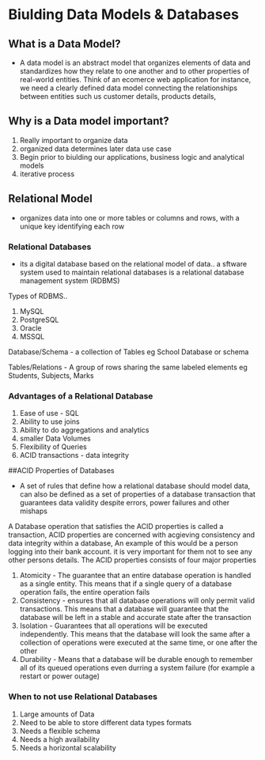 # **Biulding Data Models & Databases**

## What is a Data Model?

- A data model is an abstract model that organizes elements of data and standardizes how they relate to one another and to other properties of real-world entities.
 Think of an ecomerce web application for instance, we need a clearly defined data model connecting the relationships between entities such us customer details, 
products details, 

## Why is a Data model important?
1. Really important to organize data
2. organized data determines later data use case
3. Begin prior to biulding our applications, business logic and analytical models
4. iterative process

## Relational Model
- organizes data into one or more tables or columns and rows, with a unique key identifying each row

### Relational Databases
- its a digital database based on the relational model of data.. a sftware system used to maintain relational databases is a relational database management
system (RDBMS)

Types of RDBMS..
1. MySQL
2. PostgreSQL
3. Oracle
4. MSSQL

Database/Schema - a collection of Tables eg School Database or schema 

Tables/Relations - A group of rows sharing the same labeled elements eg Students, Subjects, Marks


### Advantages of a Relational Database
1. Ease of use - SQL
2. Ability to use joins
3. Ability to do aggregations and analytics
4. smaller Data Volumes
5. Flexibility of Queries
6. ACID transactions - data integrity

##ACID Properties of Databases
- A set of rules that define how a relational database should model data, 
can also be defined as a set of properties of a database transaction that guarantees data validity despite errors, power failures and other mishaps

A Database operation that satisfies the ACID properties is called a transaction, ACID properties are concerned with acgieving consistency and data integrity within a database, An example of this would 
be a person logging into their bank account. it is very important for them not to see any other persons details. The ACID properties consists of four major properties 

1. Atomicity - The guarantee that an entire database operation is handled as a single entity. This means that if a single query of a database operation fails, the entire operation fails
2. Consistency - ensures that all database operations will only permit valid transactions. This means that a database will guarantee that the database will be left in a stable and accurate state after the transaction
3. Isolation - Guarantees that all operations will be executed independently. This means that the database will look the same after a collection of operations were executed at the same time, or one after the other
4. Durability - Means that a database will be durable enough to remember all of its queued operations even durring a system failure (for example a restart or power outage)

### When to not use Relational Databases
1. Large amounts of Data
2. Need to be able to store different data types formats
3. Needs a flexible schema
4. Needs a high availability
5. Needs a horizontal scalability 
